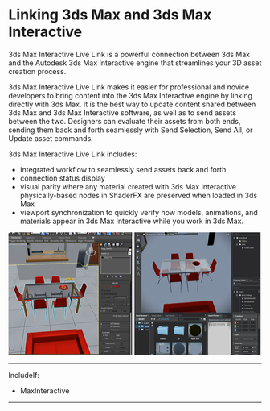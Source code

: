 # Linking 3ds Max and 3ds Max Interactive

3ds Max Interactive Live Link is a powerful connection between 3ds Max and the Autodesk 3ds Max Interactive engine that streamlines your 3D asset creation process.

3ds Max Interactive Live Link makes it easier for professional and novice developers to bring content into the 3ds Max Interactive engine by linking directly with 3ds Max. It is the best way to update content shared between 3ds Max and 3ds Max Interactive software, as well as to send assets between the two. Designers can evaluate their assets from both ends, sending them back and forth seamlessly with Send Selection, Send All, or Update asset commands.

3ds Max Interactive Live Link includes:

-   integrated workflow to seamlessly send assets back and forth
-   connection status display
-   visual parity where any material created with 3ds Max Interactive physically-based nodes in ShaderFX are preserved when loaded in 3ds Max
-   viewport synchronization to quickly verify how models, animations, and materials appear in 3ds Max Interactive while you work in 3ds Max.

![](images/live_link.png)

---
IncludeIf:
-	MaxInteractive

---
